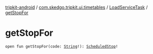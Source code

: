 [tripkit-android](../../index.md) / [com.skedgo.tripkit.ui.timetables](../index.md) / [LoadServiceTask](index.md) / [getStopFor](./get-stop-for.md)

# getStopFor

`open fun getStopFor(code: `[`String`](https://kotlinlang.org/api/latest/jvm/stdlib/kotlin/-string/index.html)`!): `[`ScheduledStop`](../../com.skedgo.android.common.model/-scheduled-stop/index.md)`!`